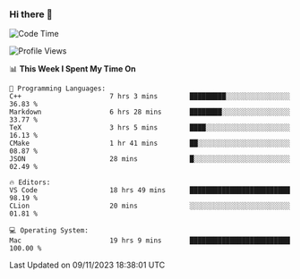 ### Hi there 👋

<!--START_SECTION:waka-->
![Code Time](http://img.shields.io/badge/Code%20Time-84%20hrs%2021%20mins-blue)

![Profile Views](http://img.shields.io/badge/Profile%20Views-15-blue)

📊 **This Week I Spent My Time On** 

```text
💬 Programming Languages: 
C++                      7 hrs 3 mins        █████████░░░░░░░░░░░░░░░░   36.83 % 
Markdown                 6 hrs 28 mins       ████████░░░░░░░░░░░░░░░░░   33.77 % 
TeX                      3 hrs 5 mins        ████░░░░░░░░░░░░░░░░░░░░░   16.13 % 
CMake                    1 hr 41 mins        ██░░░░░░░░░░░░░░░░░░░░░░░   08.87 % 
JSON                     28 mins             █░░░░░░░░░░░░░░░░░░░░░░░░   02.49 % 

🔥 Editors: 
VS Code                  18 hrs 49 mins      █████████████████████████   98.19 % 
CLion                    20 mins             ░░░░░░░░░░░░░░░░░░░░░░░░░   01.81 % 

💻 Operating System: 
Mac                      19 hrs 9 mins       █████████████████████████   100.00 % 
```


 Last Updated on 09/11/2023 18:38:01 UTC
<!--END_SECTION:waka-->

<!--
**JackeyHua-SJTU/JackeyHua-SJTU** is a ✨ _special_ ✨ repository because its `README.md` (this file) appears on your GitHub profile.

Here are some ideas to get you started:

- 🔭 I’m currently working on ...
- 🌱 I’m currently learning ...
- 👯 I’m looking to collaborate on ...
- 🤔 I’m looking for help with ...
- 💬 Ask me about ...
- 📫 How to reach me: ...
- 😄 Pronouns: ...
- ⚡ Fun fact: ...
-->
